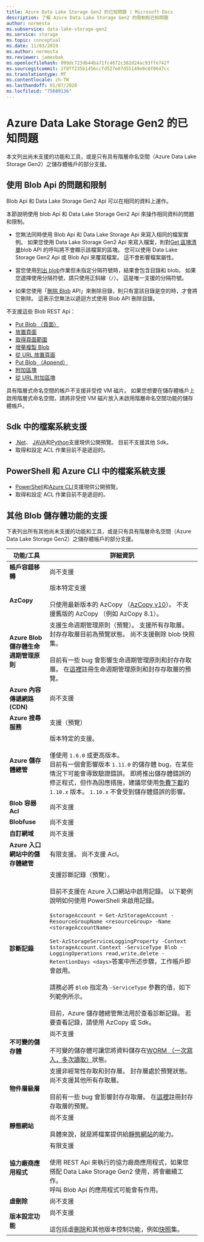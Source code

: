 ```yaml
---
title: Azure Data Lake Storage Gen2 的已知問題 | Microsoft Docs
description: 了解 Azure Data Lake Storage Gen2 的限制和已知問題
author: normesta
ms.subservice: data-lake-storage-gen2
ms.service: storage
ms.topic: conceptual
ms.date: 11/03/2019
ms.author: normesta
ms.reviewer: jamesbak
ms.openlocfilehash: 099dc723db44ba71fc4672c382d24ac93ffe742f
ms.sourcegitcommit: 2f8ff235b1456ccfd527e07d55149e0c0f0647cc
ms.translationtype: MT
ms.contentlocale: zh-TW
ms.lasthandoff: 01/07/2020
ms.locfileid: "75689136"
---
```

# <a name="known-issues-with-azure-data-lake-storage-gen2"></a>Azure Data Lake Storage Gen2 的已知問題

本文列出尚未支援的功能和工具，或是只有具有階層命名空間（Azure Data Lake Storage Gen2）之儲存體帳戶的部分支援。

<a id="blob-apis-disabled" />

## <a name="issues-and-limitations-with-using-blob-apis"></a>使用 Blob Api 的問題和限制

Blob Api 和 Data Lake Storage Gen2 Api 可以在相同的資料上運作。

本節說明使用 blob Api 和 Data Lake Storage Gen2 Api 來操作相同資料的問題和限制。

* 您無法同時使用 Blob Api 和 Data Lake Storage Api 來寫入相同的檔案實例。 如果您使用 Data Lake Storage Gen2 Api 來寫入檔案，則對[Get 區塊清單](https://docs.microsoft.com/rest/api/storageservices/get-block-list)blob API 的呼叫將不會顯示該檔案的區塊。 您可以使用 Data Lake Storage Gen2 Api 或 Blob Api 來覆寫檔案。 這不會影響檔案屬性。

* 當您使用[列出 blob](https://docs.microsoft.com/rest/api/storageservices/list-blobs)作業但未指定分隔符號時，結果會包含目錄和 blob。 如果您選擇使用分隔符號，請只使用正斜線（`/`）。 這是唯一支援的分隔符號。

* 如果您使用「[刪除 Blob](https://docs.microsoft.com/rest/api/storageservices/delete-blob) API」來刪除目錄，則只有當該目錄是空的時，才會將它刪除。 這表示您無法以遞迴方式使用 Blob API 刪除目錄。

不支援這些 Blob REST Api：

* [Put Blob （頁面）](https://docs.microsoft.com/rest/api/storageservices/put-blob)
* [放置頁面](https://docs.microsoft.com/rest/api/storageservices/put-page)
* [取得頁面範圍](https://docs.microsoft.com/rest/api/storageservices/get-page-ranges)
* [增量複製 Blob](https://docs.microsoft.com/rest/api/storageservices/incremental-copy-blob)
* [從 URL 放置頁面](https://docs.microsoft.com/rest/api/storageservices/put-page-from-url)
* [Put Blob （Append）](https://docs.microsoft.com/rest/api/storageservices/put-blob)
* [附加區塊](https://docs.microsoft.com/rest/api/storageservices/append-block)
* [從 URL 附加區塊](https://docs.microsoft.com/rest/api/storageservices/append-block-from-url)

具有階層式命名空間的帳戶不支援非受控 VM 磁片。 如果您想要在儲存體帳戶上啟用階層式命名空間，請將非受控 VM 磁片放入未啟用階層命名空間功能的儲存體帳戶。

<a id="api-scope-data-lake-client-library" />

## <a name="filesystem-support-in-sdks"></a>Sdk 中的檔案系統支援

- [.Net](data-lake-storage-directory-file-acl-dotnet.md)、 [JAVA](data-lake-storage-directory-file-acl-java.md)和[Python](data-lake-storage-directory-file-acl-python.md)支援現供公開預覽。 目前不支援其他 Sdk。
- 取得和設定 ACL 作業目前不是遞迴的。

## <a name="filesystem-support-in-powershell-and-azure-cli"></a>PowerShell 和 Azure CLI 中的檔案系統支援

- [PowerShell](data-lake-storage-directory-file-acl-powershell.md)和[Azure CLI](data-lake-storage-directory-file-acl-cli.md)支援現供公開預覽。
- 取得和設定 ACL 作業目前不是遞迴的。

## <a name="support-for-other-blob-storage-features"></a>其他 Blob 儲存體功能的支援

下表列出所有其他尚未支援的功能和工具，或是只有具有階層命名空間（Azure Data Lake Storage Gen2）之儲存體帳戶的部分支援。

| 功能/工具    | 詳細資訊    |
|--------|-----------|
| **帳戶容錯移轉** |尚不支援|
| **AzCopy** | 版本特定支援 <br><br>只使用最新版本的 AzCopy （[AzCopy v10](https://docs.microsoft.com/azure/storage/common/storage-use-azcopy-v10?toc=%2fazure%2fstorage%2ftables%2ftoc.json)）。 不支援舊版的 AzCopy （例如 AzCopy 8.1）。|
| **Azure Blob 儲存體生命週期管理原則** | 支援生命週期管理原則（預覽）。  支援所有存取層。 封存存取層目前為預覽狀態。 尚不支援刪除 blob 快照集。 <br><br> 目前有一些 bug 會影響生命週期管理原則和封存存取層。  在[這裡](https://forms.office.com/Pages/ResponsePage.aspx?id=v4j5cvGGr0GRqy180BHbR2EUNXd_ZNJCq_eDwZGaF5VURjFLTDRGS0Q4VVZCRFY5MUVaTVJDTkROMi4u)註冊生命週期管理原則和封存存取層的預覽。   |
| **Azure 內容傳遞網路 (CDN)** | 尚不支援|
| **Azure 搜尋服務** |支援（預覽）|
| **Azure 儲存體總管** | 版本特定的支援。 <br><br>僅使用 `1.6.0` 或更高版本。 <br> 目前有一個會影響版本 `1.11.0` 的儲存體 bug，在某些情況下可能會導致驗證錯誤。 即將推出儲存體錯誤的修正程式，但作為因應措施，建議您使用[免費下載](https://docs.microsoft.com/azure/vs-azure-tools-storage-explorer-relnotes)的 `1.10.x` 版本。 `1.10.x` 不會受到儲存體錯誤的影響。|
| **Blob 容器 Acl** |尚不支援|
| **Blobfuse** |尚不支援|
| **自訂網域** |尚不支援|
| **Azure 入口網站中的儲存體總管** | 有限支援。 尚不支援 Acl。 |
| **診斷記錄** |支援診斷記錄（預覽）。<br><br>目前不支援在 Azure 入口網站中啟用記錄。 以下範例說明如何使用 PowerShell 來啟用記錄。 <br><br>`$storageAccount = Get-AzStorageAccount -ResourceGroupName <resourceGroup> -Name <storageAccountName>`<br><br>`Set-AzStorageServiceLoggingProperty -Context $storageAccount.Context -ServiceType Blob -LoggingOperations read,write,delete -RetentionDays <days>`答案中所述步驟，工作帳戶即會啟用。 <br><br>請務必將 `Blob` 指定為 `-ServiceType` 參數的值，如下列範例所示。 <br><br>目前，Azure 儲存體總管無法用於查看診斷記錄。 若要查看記錄，請使用 AzCopy 或 Sdk。
| **不可變的儲存體** |尚不支援 <br><br>不可變的儲存體可讓您將資料儲存在[WORM （一次寫入，多次讀取）](https://docs.microsoft.com/azure/storage/blobs/storage-blob-immutable-storage)狀態。|
| **物件層級層** |支援非經常性存取和封存層。 封存層處於預覽狀態。 尚不支援其他所有存取層。 <br><br> 目前有一些 bug 會影響封存存取層。  在[這裡](https://forms.office.com/Pages/ResponsePage.aspx?id=v4j5cvGGr0GRqy180BHbR2EUNXd_ZNJCq_eDwZGaF5VURjFLTDRGS0Q4VVZCRFY5MUVaTVJDTkROMi4u)註冊封存存取層的預覽。|
| **靜態網站** |尚不支援 <br><br>具體來說，就是將檔案提供給[靜態網站](https://docs.microsoft.com/azure/storage/blobs/storage-blob-static-website)的能力。|
| **協力廠商應用程式** | 有限支援 <br><br>使用 REST Api 來執行的協力廠商應用程式，如果您搭配 Data Lake Storage Gen2 使用，將會繼續工作。 <br>呼叫 Blob Api 的應用程式可能會有作用。|
|**虛刪除** |尚不支援|
| **版本設定功能** |尚不支援 <br><br>這包括虛[刪除](https://docs.microsoft.com/azure/storage/blobs/storage-blob-soft-delete)和其他版本控制功能，例如[快照](https://docs.microsoft.com/rest/api/storageservices/creating-a-snapshot-of-a-blob)集。|


